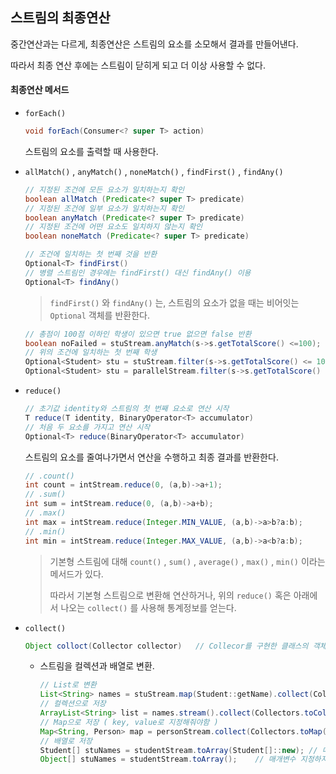 ## 스트림의 최종연산

중간연산과는 다르게, 최종연산은 스트림의 요소를 소모해서 결과를 만들어낸다.

따라서 최종 연산 후에는 스트림이 닫히게 되고 더 이상 사용할 수 없다.

#### 최종연산 메서드

- `forEach()` 

  ````java
  void forEach(Consumer<? super T> action)
  ````

  스트림의 요소를 출력할 때 사용한다.

- `allMatch()` , `anyMatch()` , `noneMatch()` , `findFirst()` , `findAny()` 

  ````java
  // 지정된 조건에 모든 요소가 일치하는지 확인
  boolean allMatch (Predicate<? super T> predicate)
  // 지정된 조건에 일부 요소가 일치하는지 확인
  boolean anyMatch (Predicate<? super T> predicate)
  // 지정된 조건에 어떤 요소도 일치하지 않는지 확인
  boolean noneMatch (Predicate<? super T> predicate)
  ````

  ````java
  // 조건에 일치하는 첫 번째 것을 반환
  Optional<T> findFirst()
  // 병렬 스트림인 경우에는 findFirst() 대신 findAny() 이용
  Optional<T> findAny()
  ````

  > `findFirst()` 와 `findAny()` 는, 스트림의 요소가 없을 때는 비어잇는 `Optional` 객체를 반환한다.

  ````java
  // 총점이 100점 이하인 학생이 있으면 true 없으면 false 반환
  boolean noFailed = stuStream.anyMatch(s->s.getTotalScore() <=100);
  // 위의 조건에 일치하는 첫 번째 학생
  Optional<Student> stu = stuStream.filter(s->s.getTotalScore() <= 100).findfirst();
  Optional<Student> stu = parallelStream.filter(s->s.getTotalScore() <= 100).findAny();
  ````

- `reduce()`

  ````java
  // 초기값 identity와 스트림의 첫 번째 요소로 연산 시작
  T reduce(T identity, BinaryOperator<T> accumulator)
  // 처음 두 요소를 가지고 연산 시작
  Optional<T> reduce(BinaryOperator<T> accumulator)
  ````

  스트림의 요소를 줄여나가면서 연산을 수행하고 최종 결과를 반환한다.

  ````java
  // .count()
  int count = intStream.reduce(0, (a,b)->a+1);
  // .sum()
  int sum = intStream.reduce(0, (a,b)->a+b);
  // .max()
  int max = intStream.reduce(Integer.MIN_VALUE, (a,b)->a>b?a:b);
  // .min()
  int min = intStream.reduce(Integer.MAX_VALUE, (a,b)->a<b?a:b);
  ````

  > 기본형 스트림에 대해 `count()` , `sum()` , `average()` , `max()` , `min()`  이라는 메서드가 있다.
  >
  > 따라서 기본형 스트림으로 변환해 연산하거나, 위의 `reduce()` 혹은 아래에서 나오는 `collect()` 를 사용해 통계정보를 얻는다.

- `collect()` 

  ````java
  Object colloct(Collector collector)	// Collecor를 구현한 클래스의 객체를 매개변수로 사용
  ````

  - 스트림을 컬렉션과 배열로 변환.

    ````java
    // List로 변환
    List<String> names = stuStream.map(Student::getName).collect(Collectors.toList());
    // 컬렉션으로 저장
    ArrayList<String> list = names.stream().collect(Collectors.toCollection(ArrayList::new));
    // Map으로 저장 ( key, value로 지정해줘야함 )
    Map<String, Person> map = personStream.collect(Collectors.toMap(p->p.getRegId(), p->p));
    // 배열로 저장
    Student[] stuNames = studentStream.toArray(Student[]::new);	// 매개변수 지정해줘야함
    Object[] stuNames = studentStream.toArray();	// 매개변수 지정하지 않으면 반환 타입을 Object로 설정해야함
    ````

    

    

    